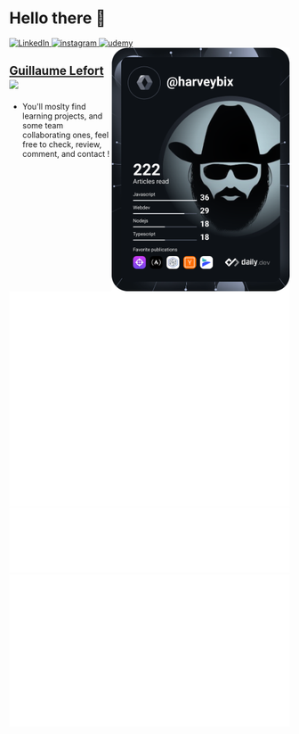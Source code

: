 # Hello there 👋

 <div align="left">
   <a href="https://www.linkedin.com/in/lefort-guillaume/" title="linkedin" target="_blank">
    <img
      src="https://img.shields.io/static/v1?logo=linkedin&style=flat-square&color=0072b1&label=LinkedIn&message=%E2%98%86"
      alt="LinkedIn"
    />
  </a>
    <a href="https://www.instagram.com/sir.harvey" title="instagram" target="_blank">
    <img
      src="https://img.shields.io/static/v1?logo=instagram&style=flat-square&color=0072b1&label=instagram&message=%E2%98%86"
      alt="instagram"
    />
  </a>
       <a href="https://www.udemy.com/user/guillaume-633" title="udemy" target="_blank">
    <img
      src="https://img.shields.io/static/v1?logo=udemy&style=flat-square&color=0072b1&label=udemy&message=%E2%98%86"
      alt="udemy"
    />
  </a>
  <a href="https://app.daily.dev/harveybix" title="app.daily.dev" target="_blank">
    <img
      src="https://raw.githubusercontent.com/SirHarveyBix/SirHarveyBix/devcard/devcard.svg"
      width="320"
      align="right"
      />
  </a>
 </div>

 <!-- [![My Skills](https://skillicons.dev/icons?i=github)](https://github.com/SirHarveyBix/Blog) -->

## <a href="https://www.gui-dev.fr/" target="_blank">Guillaume Lefort</a> <a href="https://github.com/SirHarveyBix/Blog" target="_blank"><img height="25" src="https://unpkg.com/simple-icons@v9/icons/github.svg" /></a>

- You'll moslty find learning projects, and some team collaborating ones, feel free to check, review, comment, and contact !

<div>

![Metrics](https://raw.githubusercontent.com/SirHarveyBix/SirHarveyBix/metrics/metrics.base.svg)
![Metrics](https://raw.githubusercontent.com/SirHarveyBix/SirHarveyBix/metrics/metrics.plugin.topics.icons.svg)
![Metrics](https://raw.githubusercontent.com/SirHarveyBix/SirHarveyBix/metrics/metrics.plugin.languages.details.svg)

<!--
secret setup => https://github.com/lowlighter/metrics/blob/master/.github/readme/partials/documentation/setup/action.md
metrics plugins => https://github.com/marketplace/actions/metrics-embed
devCard : https://github.com/dailydotdev/action-devcard

![Top Langs](https://github-readme-stats.vercel.app/api/top-langs/?username=SirHarveyBix&theme=cobalt&layout=compact&langs_count=6&hide=html)
-->

</div>
